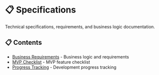 # 📋 Specifications

Technical specifications, requirements, and business logic documentation.

## 📋 Contents

- [Business Requirements](./business-requirements.md) - Business logic and requirements
- [MVP Checklist](./mvp-checklist.md) - MVP feature checklist
- [Progress Tracking](./progress-tracking.md) - Development progress tracking

